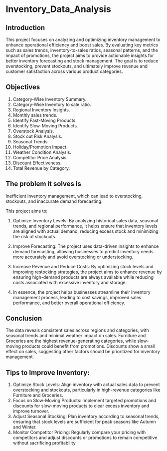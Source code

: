 # Inventory_Data_Analysis

## Introduction 

This project focuses on analyzing and optimizing inventory management to enhance operational efficiency and boost sales. By evaluating key metrics such as sales trends, inventory-to-sales ratios, seasonal patterns, and the impact of promotions, the project aims to provide actionable insights for better inventory forecasting and stock management. The goal is to reduce overstocking, prevent stockouts, and ultimately improve revenue and customer satisfaction across various product categories.

## Objectives 
1. Category-Wise Inventory Summary.
2. Category-Wise Inventory to sale ratio.
3. Regional Inventory Insights.
4. Monthly sales trends.
5. Identify Fast-Moving Products.
6. Identify Slow-Moving Products.
7. Overstock Analysis.
8. Stock out Risk Analysis.
9. Seasonal Trends.
10. Holiday/Promotion Impact.
11. Weather Condition Analysis.
12. Competitor Price Analysis.
13. Discount Effectiveness.
14. Total Revenue by Category.

## The problem it solves is 

Inefficient inventory management, which can lead to overstocking, stockouts, and inaccurate demand forecasting.

This project aims to:

1. Optimize Inventory Levels: By analyzing historical sales data, seasonal trends, and regional performance, it helps ensure that inventory levels are aligned with actual demand, reducing excess stock and minimizing the risk of stockouts.

2. Improve Forecasting: The project uses data-driven insights to enhance demand forecasting, allowing businesses to predict inventory needs more accurately and avoid overstocking or understocking.

3. Increase Revenue and Reduce Costs: By optimizing stock levels and improving restocking strategies, the project aims to enhance revenue by ensuring high-demand products are always available while reducing costs associated with excessive inventory and storage.
   
4. In essence, the project helps businesses streamline their inventory management process, leading to cost savings, improved sales performance, and better overall operational efficiency.

## Conclusion 
The data reveals consistent sales across regions and categories, with seasonal trends and minimal weather impact on sales. Furniture and Groceries are the highest revenue-generating categories, 
while slow-moving products could benefit from promotions. Discounts show a small effect on sales, suggesting other factors should be prioritized for inventory management.

## Tips to Improve Inventory:

1. Optimize Stock Levels: Align inventory with actual sales data to prevent overstocking and stockouts, particularly in high-revenue categories like Furniture and Groceries.
2. Focus on Slow-Moving Products: Implement targeted promotions and discounts for slow-moving products to clear excess inventory and improve turnover.
3. Adjust Seasonal Stocking: Plan inventory according to seasonal trends, ensuring that stock levels are sufficient for peak seasons like Autumn and Winter.
4. Monitor Competitor Pricing: Regularly compare your pricing with competitors and adjust discounts or promotions to remain competitive without sacrificing profitability
